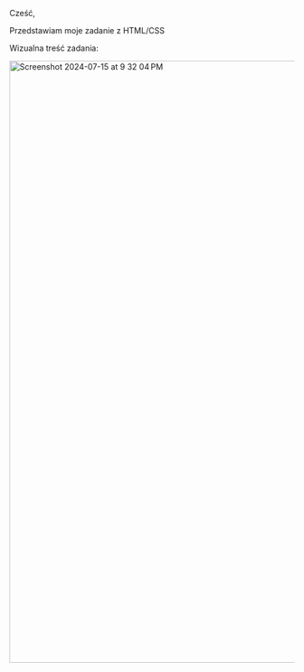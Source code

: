Cześć,

Przedstawiam moje zadanie z HTML/CSS

Wizualna treść zadania:

<img width="1065" alt="Screenshot 2024-07-15 at 9 32 04 PM" src="https://github.com/user-attachments/assets/98f15147-be70-440c-b0ee-9d09933c589f">

